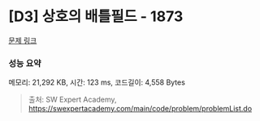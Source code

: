 # [D3] 상호의 배틀필드 - 1873 

[문제 링크](https://swexpertacademy.com/main/code/problem/problemDetail.do?contestProbId=AV5LyE7KD2ADFAXc) 

### 성능 요약

메모리: 21,292 KB, 시간: 123 ms, 코드길이: 4,558 Bytes



> 출처: SW Expert Academy, https://swexpertacademy.com/main/code/problem/problemList.do